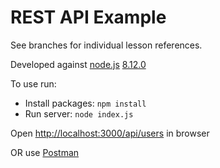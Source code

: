 # REST API Example

See branches for individual lesson references.

Developed against [node.js](https://nodejs.org/en/download/) [8.12.0](https://nodejs.org/download/release/v8.12.0/)

To use run:

- Install packages: `npm install`
- Run server: `node index.js`

Open [http://localhost:3000/api/users](http://localhost:3000/api/users) in browser

OR use [Postman](https://www.getpostman.com/)
